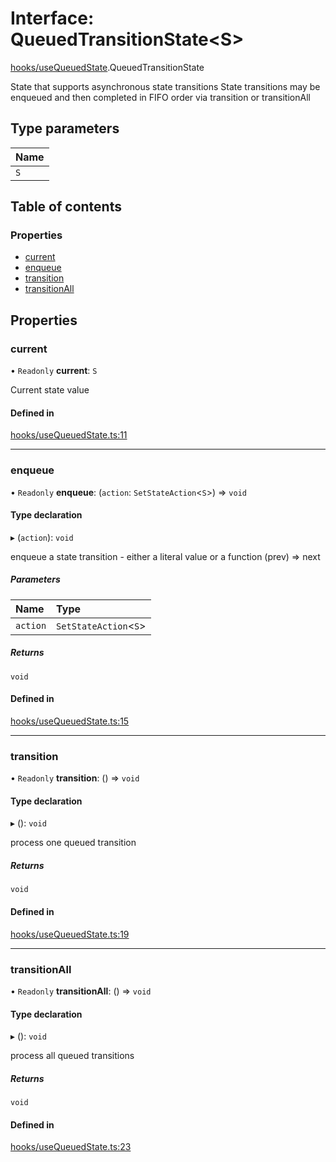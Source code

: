 # Interface: QueuedTransitionState<S\>

[hooks/useQueuedState](../wiki/hooks.useQueuedState).QueuedTransitionState

State that supports asynchronous state transitions
State transitions may be enqueued and then completed in FIFO order via transition or transitionAll

## Type parameters

| Name |
| :------ |
| `S` |

## Table of contents

### Properties

- [current](../wiki/hooks.useQueuedState.QueuedTransitionState#current)
- [enqueue](../wiki/hooks.useQueuedState.QueuedTransitionState#enqueue)
- [transition](../wiki/hooks.useQueuedState.QueuedTransitionState#transition)
- [transitionAll](../wiki/hooks.useQueuedState.QueuedTransitionState#transitionall)

## Properties

### current

• `Readonly` **current**: `S`

Current state value

#### Defined in

[hooks/useQueuedState.ts:11](https://github.com/tristanjohnson849/react-controlled-animations/blob/5b3110c/src/hooks/useQueuedState.ts#L11)

___

### enqueue

• `Readonly` **enqueue**: (`action`: `SetStateAction`<`S`\>) => `void`

#### Type declaration

▸ (`action`): `void`

enqueue a state transition - either a literal value or a function (prev) => next

##### Parameters

| Name | Type |
| :------ | :------ |
| `action` | `SetStateAction`<`S`\> |

##### Returns

`void`

#### Defined in

[hooks/useQueuedState.ts:15](https://github.com/tristanjohnson849/react-controlled-animations/blob/5b3110c/src/hooks/useQueuedState.ts#L15)

___

### transition

• `Readonly` **transition**: () => `void`

#### Type declaration

▸ (): `void`

process one queued transition

##### Returns

`void`

#### Defined in

[hooks/useQueuedState.ts:19](https://github.com/tristanjohnson849/react-controlled-animations/blob/5b3110c/src/hooks/useQueuedState.ts#L19)

___

### transitionAll

• `Readonly` **transitionAll**: () => `void`

#### Type declaration

▸ (): `void`

process all queued transitions

##### Returns

`void`

#### Defined in

[hooks/useQueuedState.ts:23](https://github.com/tristanjohnson849/react-controlled-animations/blob/5b3110c/src/hooks/useQueuedState.ts#L23)
